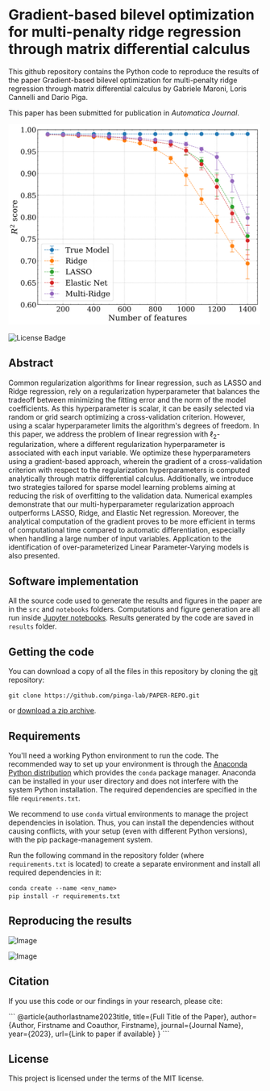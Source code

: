 # Gradient-based bilevel optimization for multi-penalty ridge regression through matrix differential calculus

This github repository contains the Python code to reproduce the results of the paper Gradient-based bilevel optimization for multi-penalty ridge regression through matrix differential calculus by Gabriele Maroni, Loris Cannelli and Dario Piga.

This paper has been submitted for publication in *Automatica Journal*.

<img src="figures/png/massive_experiment.png" width="500">

![License Badge](https://img.shields.io/badge/license-MIT-blue)

## Abstract
Common regularization algorithms for linear regression, such as LASSO and Ridge regression, rely on a regularization hyperparameter that balances the tradeoff between minimizing the fitting error and the norm of the model coefficients. As this hyperparameter is scalar, it can be easily  selected via random or grid search optimizing a cross-validation criterion. However, using a scalar hyperparameter limits the algorithm's degrees of freedom. In this paper, we address the problem of linear regression with  $\ell_2$-regularization, where a different regularization hyperparameter is associated with each input variable. We optimize these hyperparameters using a gradient-based approach, wherein the gradient of a cross-validation criterion with respect to the regularization hyperparameters is computed analytically through matrix differential calculus. Additionally, we introduce two strategies tailored for sparse model learning problems aiming at reducing the risk of overfitting to the validation data. Numerical examples demonstrate that our multi-hyperparameter regularization approach outperforms LASSO, Ridge, and Elastic Net regression. Moreover, the analytical computation of the gradient proves to be more efficient in terms of computational time compared to automatic differentiation, especially when handling a large number of input variables. Application to the identification of over-parameterized Linear Parameter-Varying models is also presented.

## Software implementation
All the source code used to generate the results and figures in the paper are in the `src` and `notebooks` folders. Computations and figure generation are all run inside [Jupyter notebooks](http://jupyter.org/). Results generated by the code are saved in `results` folder.

## Getting the code
You can download a copy of all the files in this repository by cloning the
[git](https://git-scm.com/) repository:

    git clone https://github.com/pinga-lab/PAPER-REPO.git

or [download a zip archive](https://github.com/pinga-lab/PAPER-REPO/archive/master.zip).

## Requirements
You'll need a working Python environment to run the code.
The recommended way to set up your environment is through the
[Anaconda Python distribution](https://www.anaconda.com/download/) which
provides the `conda` package manager.
Anaconda can be installed in your user directory and does not interfere with
the system Python installation.
The required dependencies are specified in the file `requirements.txt`.

We recommend to use `conda` virtual environments to manage the project dependencies in
isolation.
Thus, you can install the dependencies without causing conflicts, with your
setup (even with different Python versions), with the pip package-management system.

Run the following command in the repository folder (where `requirements.txt`
is located) to create a separate environment and install all required
dependencies in it:

    conda create --name <env_name>
    pip install -r requirements.txt

## Reproducing the results

![Image](results/baselines/Experiments_MASSIVE/images/MASSIVE010.png)

![Image](results/multiridge/Experiments_MASSIVE/images/MASSIVE010.png)

## Citation

If you use this code or our findings in your research, please cite:

\```
@article{authorlastname2023title,
  title={Full Title of the Paper},
  author={Author, Firstname and Coauthor, Firstname},
  journal={Journal Name},
  year={2023},
  url={Link to paper if available}
}
\```

## License

This project is licensed under the terms of the MIT license.



